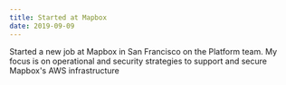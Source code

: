```yaml
---
title: Started at Mapbox
date: 2019-09-09
---
```

Started a new job at Mapbox in San Francisco on the Platform team. My focus is on operational and security strategies to support and secure Mapbox's AWS infrastructure
